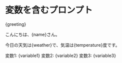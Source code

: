 # 変数を含むプロンプト

{greeting}

こんにちは、{name}さん。

今日の天気は{weather}で、気温は{temperature}度です。

変数1: {variable1}
変数2: {variable2}
変数3: {variable3}
